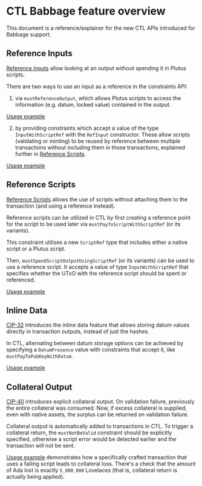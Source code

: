 # CTL Babbage feature overview

This document is a reference/explainer for the new CTL APIs introduced for Babbage support.

## Reference Inputs

[Reference inputs](https://cips.cardano.org/cips/cip31/#referenceinputs) allow looking at an output without spending it in Plutus scripts.

There are two ways to use an input as a reference in the constraints API:

1. via `mustReferenceOutput`, which allows Plutus scripts to access the information (e.g. datum, locked value) contained in the output.

[Usage example](../examples/PlutusV2/ReferenceInputs.purs)

2. by providing constraints which accept a value of the type `InputWithScriptRef` with the `RefInput` constructor. These allow scripts (validating or minting) to be reused by reference between multiple transactions without including them in those transactions, explained further in [Reference Scripts](#reference-scripts).

[Usage example](../examples/PlutusV2/ReferenceInputsAndScripts.purs)

## Reference Scripts

[Reference Scripts](https://developers.cardano.org/docs/governance/cardano-improvement-proposals/cip-0033/) allows the use of scripts without attaching them to the transaction (and using a reference instead).

Reference scripts can be utilized in CTL by first creating a reference point for the script to be used later via `mustPayToScriptWithScriptRef` (or its variants).

This constraint utilises a new `ScriptRef` type that includes either a native script or a Plutus script.

Then, `mustSpendScriptOutputUsingScriptRef` (or its variants) can be used to use a reference script. It accepts a value of type `InputWithScriptRef` that specifies whether the UTxO with the reference script should be spent or referenced.

[Usage example](../examples/PlutusV2/ReferenceScripts.purs)

## Inline Data

[CIP-32](https://developers.cardano.org/docs/governance/cardano-improvement-proposals/cip-0032/) introduces the inline data feature that allows storing datum values directly in transaction outputs, instead of just the hashes.

In CTL, alternating between datum storage options can be achieved by specifying a `DatumPresence` value with constraints that accept it, like `mustPayToPubKeyWithDatum`.

[Usage example](../examples/PlutusV2/InlineDatum.purs)

## Collateral Output

[CIP-40](https://cips.cardano.org/cips/cip40/) introduces explicit collateral output. On validation failure, previously the entire collateral was consumed. Now, if excess collateral is supplied, even with native assets, the surplus can be returned on validation failure.

Collateral output is automatically added to transactions in CTL. To trigger a collateral return, the `mustNotBeValid` constraint should be explicitly specified, otherwise a script error would be detected earlier and the transaction will not be sent.

[Usage example](../examples/Lose7Ada.purs) demonstrates how a specifically crafted transaction that uses a failing script leads to collateral loss. There's a check that the amount of Ada lost is exactly `5_000_000` Lovelaces (that is, collateral return is actually being applied).
